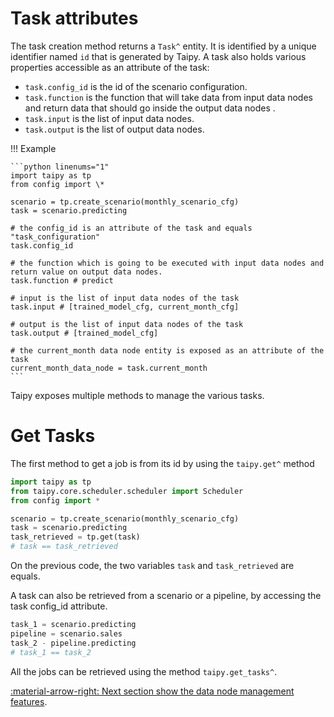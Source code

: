 # Task attributes

The task creation method returns a `Task^` entity. It is identified
by a unique
identifier named `id` that is generated by Taipy.
A task also holds various properties accessible as an attribute of the task:

-   `task.config_id` is the id of the scenario configuration.
-   `task.function` is the function that will take data from input data nodes and return data that should go
    inside the output data nodes .
-   `task.input` is the list of input data nodes.
-   `task.output` is the list of output data nodes.

!!! Example

    ```python linenums="1"
    import taipy as tp
    from config import \*

    scenario = tp.create_scenario(monthly_scenario_cfg)
    task = scenario.predicting

    # the config_id is an attribute of the task and equals "task_configuration"
    task.config_id

    # the function which is going to be executed with input data nodes and return value on output data nodes.
    task.function # predict

    # input is the list of input data nodes of the task
    task.input # [trained_model_cfg, current_month_cfg]

    # output is the list of input data nodes of the task
    task.output # [trained_model_cfg]

    # the current_month data node entity is exposed as an attribute of the task
    current_month_data_node = task.current_month
    ```

Taipy exposes multiple methods to manage the various tasks.

# Get Tasks

The first method to get a job is from its id by using the `taipy.get^` method

```python linenums="1"
import taipy as tp
from taipy.core.scheduler.scheduler import Scheduler
from config import *

scenario = tp.create_scenario(monthly_scenario_cfg)
task = scenario.predicting
task_retrieved = tp.get(task)
# task == task_retrieved
```

On the previous code, the two variables `task` and `task_retrieved` are equals.

A task can also be retrieved from a scenario or a pipeline, by accessing the task config_id attribute.

```python linenums="1"
task_1 = scenario.predicting
pipeline = scenario.sales
task_2 - pipeline.predicting
# task_1 == task_2
```

All the jobs can be retrieved using the method `taipy.get_tasks^`.

[:material-arrow-right: Next section show the data node management features](data-node-mgt.md).
